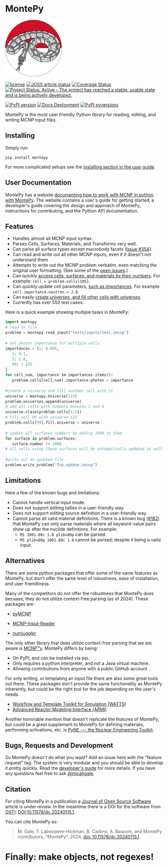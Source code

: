 # MontePy

<img src="https://raw.githubusercontent.com/idaholab/MontePy/develop/graphics/monty.svg" width="180" alt="MontePY: a cute snek on a red over white circle"/>

[![license](https://img.shields.io/github/license/idaholab/MontePy.svg)](https://github.com/idaholab/MontePy/blob/develop/LICENSE)
[![JOSS article status](https://joss.theoj.org/papers/e5b5dc8cea19605a1507dd4d420d5199/status.svg)](https://joss.theoj.org/papers/e5b5dc8cea19605a1507dd4d420d5199)
[![Coverage Status](https://coveralls.io/repos/github/idaholab/MontePy/badge.svg?branch=develop)](https://coveralls.io/github/idaholab/MontePy?branch=develop)
[![Project Status: Active – The project has reached a stable, usable state and is being actively developed.](https://www.repostatus.org/badges/latest/active.svg)](https://www.repostatus.org/#active)


[![PyPI version](https://badge.fury.io/py/montepy.svg)](https://badge.fury.io/py/montepy)
[![Docs Deployment](https://github.com/idaholab/MontePy/actions/workflows/deploy.yml/badge.svg?branch=main)](https://www.montepy.org/)
[![PyPI pyversions](https://img.shields.io/pypi/pyversions/montepy.svg)](https://pypi.org/project/montepy/)


MontePy is the most user friendly Python library for reading, editing, and writing MCNP input files. 

## Installing

Simply run:

```
pip install montepy
```

For more complicated setups
see the [Installing section in the user guide](https://www.montepy.org/starting.html#installing).


## User Documentation

MontePy has a website [documenting how to work with MCNP in python with MontePy](https://www.montepy.org/). 
The website contains a user's guide for getting started, 
a developer's guide covering the design and approach of MontePy,
instructions for contributing, 
and the Python API documentation.

## Features
	
* Handles almost all MCNP input syntax.
* Parses Cells, Surfaces, Materials, and Transforms very well.	
* Can parse all surface types except macrobody facets ([Issue #354](https://github.com/idaholab/MontePy/issues/354)).
* Can read and write out all other MCNP inputs, even if it doesn't not understand them	
* Attempts to write out the MCNP problem verbatim, even matching the original user formatting. (See some of the [open issues](https://github.com/idaholab/MontePy/issues).)
* Can quickly [access cells, surfaces, and materials by their numbers](https://www.montepy.org/starting.html#collections-are-accessible-by-number). For example: `cell = problem.cells[105]`.
* Can quickly update cell parameters, [such as importances](https://www.montepy.org/starting.html#setting-cell-importances). For example `cell.importance.neutron = 2.0`.
* Can easily [create universes, and fill other cells with universes](https://www.montepy.org/starting.html#universes).
* Currently has over 550 test cases.

 
Here is a quick example showing multiple tasks in MontePy:

```python
import montepy
# read in file
problem = montepy.read_input("tests/inputs/test.imcnp")
  
# set photon importance for multiple cells
importances = {1: 0.005,
   2: 0.1,
   3: 1.0,
   99: 1.235
}
for cell_num, importance in importances.items():
   problem.cells[cell_num].importance.photon = importance

#create a universe and fill another cell with it
universe = montepy.Universe(123)
problem.universes.append(universe)
# add all cells with numbers between 1 and 4
universe.claim(problem.cells[1:5])
# fill cell 99 with universe 123
problem.cells[99].fill.universe = universe

# update all surfaces numbers by adding 1000 to them
for surface in problem.surfaces:
   surface.number += 1000
# all cells using these surfaces will be automatically updated as well

#write out an updated file
problem.write_problem("foo_update.imcnp")
```

## Limitations

Here a few of the known bugs and limitations:

	
* Cannot handle vertical input mode.
* Does not support editing tallies in a user-friendly way.
* Does not support editing source definition in a user-friendly way.
* Cannot parse all valid material definitions. There is a known bug ([#182](https://github.com/idaholab/MontePy/issues/182)) that MontePy can only parse materials where all
    keyword-value pairs show up after the nuclide definitions. For example:
   * `M1 1001.80c 1.0 plib=80p` can be parsed.
   * `M1 plib=80p 1001.80c 1.0` cannot be parsed; despite it being a valid input.

## Alternatives

There are some python packages that offer some of the same features as MontePy,
    but don't offer the same level of robustness, ease of installation, and user friendliness.

Many of the competitors do not offer the robustness that MontePy does becuase,
    they do not utilize context-free parsing (as of 2024). 
These packages are:

* [pyMCNP](https://github.com/FSIBT/PyMCNP)

* [MCNP-Input-Reader](https://github.com/ENEA-Fusion-Neutronics/MCNP-Input-Reader)

* [numjuggler](https://github.com/inr-kit/numjuggler)

The only other library that does utilize context-free parsing that we are aware is
[MCNP™y](https://github.rpi.edu/NuCoMP/mcnpy). MontePy differs by being:
* On PyPI, and can be installed via pip.
* Only requires a python interpreter, and not a Java virtual machine. 
* Allowing contributions from anyone with a public GitHub account


For only writing, or templating an input file there are also some great tools out there. 
These packages don't provide the same functionality as MontePy inherently,
    but could be the right tool for the job depending on the user's needs.

* [Workflow and Template Toolkit for Simulation (WATTS)](https://github.com/watts-dev/watts)
* [Advanced Reactor Modeling Interface (ARMI)](https://github.com/terrapower/armi)

Another honorable mention that doesn't replicate the features of MontePy,
    but could be a great supplement to MontePy for defining materials, performing activations, etc.
    is [PyNE --- the Nuclear Engineering Toolkit](https://pyne.io/).
	
## Bugs, Requests and Development

So MontePy doesn't do what you want? 
Add an issue here with the "feature request" tag. 
The system is very modular and you should be able to develop it pretty quickly.
Read the [developer's guide](https://www.montepy.org/developing.html) for more details.
If you have any questions feel free to ask [@micahgale](mailto:mgale@montepy.org).

## Citation

For citing MontePy in a publication a [Journal of Open Source Software](https://joss.readthedocs.io/en/latest/) article is under review. 
In the meantime there is a DOI for the software from [OSTI](https://osti.gov): [DOI:10.11578/dc.20240115.1](https://doi.org/10.11578/dc.20240115.1).

You can cite MontePy as:

> M. Gale, T. Labossiere-Hickman, B. Carbno, A. Bascom, and MontePy contributors, "MontePy", 2024, [doi: 10.11578/dc.20240115.1](https://doi.org/10.11578/dc.20240115.1).


 
# Finally: make objects, not regexes!
